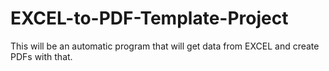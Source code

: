 # EXCEL-to-PDF-Template-Project
This will be an automatic program that will get data from EXCEL and create PDFs with that. 
